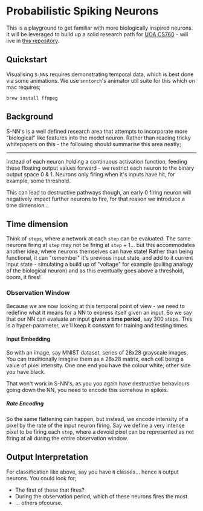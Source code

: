 # Probabilistic Spiking Neurons
This is a playground to get familiar with more biologically inspired neurons. It will be leveraged to build up a solid research path for [UOA CS760](https://courseoutline.auckland.ac.nz/dco/course/COMPSCI/760/1233) - will live in [this repository](https://github.com/suessflorian/biological-neurons/).

## Quickstart
Visualising `S-NN`s requires demonstrating temporal data, which is best done via some animations. We use `snntorch`'s animator util suite for this which on mac requires;

```
brew install ffmpeg
```

## Background
S-NN's is a well defined research area that attempts to incorporate more "biological" like features into the model neuron. Rather than reading tricky whitepapers on this - the following should summarise this area neatly;

---

Instead of each neuron holding a continuous activation function, feeding these floating output values forward - we restrict each neuron to the binary output space 0 & 1. Neurons only firing when it's inputs have hit, for example, some threshold.

This can lead to destructive pathways though, an early 0 firing neuron will negatively impact further neurons to fire, for that reason we introduce a time dimension...

## Time dimension
Think of `steps`, where a network at each `step` can be evaluated. The same neurons firing at `step` may not be firing at `step` + 1... but this accommodates another idea, where neurons themselves can have state! Rather than being functional, it can "remember" it's previous input state, and add to it current input state - simulating a build up of "voltage" for example (pulling analogy of the biological neuron) and as this eventually goes above a threshold, boom, it fires!

### Observation Window
Because we are now looking at this temporal point of view - we need to redefine what it means for a NN to express itself given an input. So we say that our NN can evaluate an input **given a time period**, say 300 steps. This is a hyper-parameter, we'll keep it constant for training and testing times.

#### Input Embedding
So with an image, say MNIST dataset, series of 28x28 grayscale images. You can traditionally imagine them as a 28x28 matrix, each cell being a value of pixel intensity. One one end you have the colour white, other side you have black.

That won't work in S-NN's, as you you again have destructive behaviours going down the NN, you need to encode this somehow in spikes.

##### Rate Encoding
So the same flattening can happen, but instead, we encode intensity of a pixel by the rate of the input neuron firing. Say we define a very intense pixel to be firing each `step`, where a devoid pixel can be represented as not firing at all during the entire observation window.

## Output Interpretation
For classification like above, say you have `N` classes... hence `N` output neurons. You could look for;

- The first of these that fires?
- During the observation period, which of these neurons fires the most.
- ... others ofcourse.
